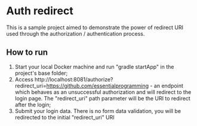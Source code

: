 # Auth redirect

This is a sample project aimed to demonstrate the power of redirect URI used through the authorization / authentication process. 

## How to run

1. Start your local Docker machine and run "gradle startApp" in the project's base folder;
1. Access http://localhost:8081/authorize?redirect_uri=https://github.com/essentialprogramming - an endpoint which behaves as an unsuccessful authorization and will redirect to the login page. The "redirect_uri" path parameter will be the URI to redirect after the login;
1. Submit your login data. There is no form data validation, you will be redirected to the initial "redirect_uri" URI
